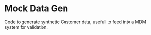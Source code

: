 # Mock Data Gen

Code to generate synthetic Customer data, usefull to feed into a MDM system for validation.
